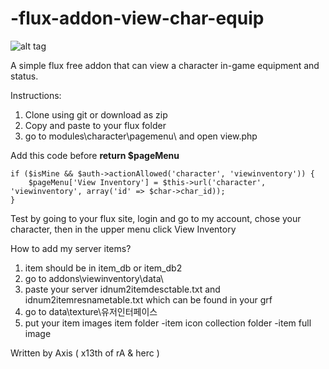 # -flux-addon-view-char-equip

![alt tag](http://image.prntscr.com/image/e6021e27cf6f48b6b8769866ccc92bc4.png)

A simple flux free addon that can view a character in-game equipment and status. 

Instructions:

1. Clone using git or download as zip
2. Copy and paste to your flux folder
3. go to modules\character\pagemenu\ and open view.php

Add this code before <b>return $pageMenu</b>
```
if ($isMine && $auth->actionAllowed('character', 'viewinventory')) {
	$pageMenu['View Inventory'] = $this->url('character', 'viewinventory', array('id' => $char->char_id));
}
```
Test by going to your flux site, login and go to my account, chose your character, then in the upper menu click View Inventory

How to add my server items?

1. item should be in item_db or item_db2
2. go to addons\viewinventory\data\
3. paste your server idnum2itemdesctable.txt and idnum2itemresnametable.txt which can be found in your grf
3. go to data\texture\유저인터페이스
4. put your item images
item folder 
-item icon
collection folder
-item full image



Written by Axis ( x13th of rA & herc )
